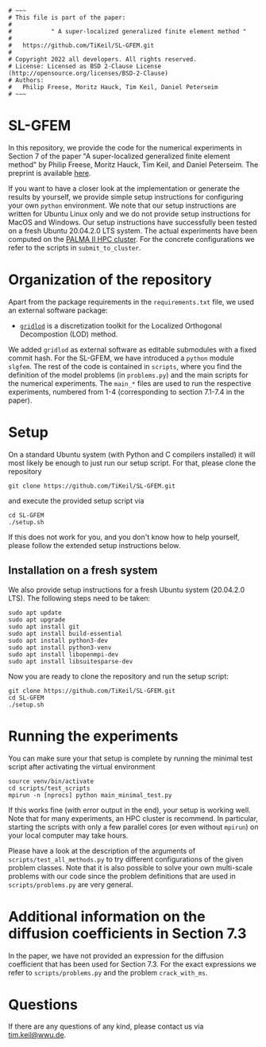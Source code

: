 ```
# ~~~
# This file is part of the paper:
#   
#           " A super-localized generalized finite element method "
#
#   https://github.com/TiKeil/SL-GFEM.git
#
# Copyright 2022 all developers. All rights reserved.
# License: Licensed as BSD 2-Clause License (http://opensource.org/licenses/BSD-2-Clause)
# Authors:
#   Philip Freese, Moritz Hauck, Tim Keil, Daniel Peterseim
# ~~~
```
# SL-GFEM

In this repository, we provide the code for the numerical experiments in Section 7 of the paper
"A super-localized generalized finite element method" by Philip Freese, Moritz Hauck, Tim Keil, and Daniel Peterseim.
The preprint is available [here](https://arxiv.org/abs/tba).

If you want to have a closer look at the implementation or generate the results by yourself, we provide simple setup
instructions for configuring your own `python` environment.
We note that our setup instructions are written for Ubuntu Linux only and we do not provide setup instructions
for MacOS and Windows. Our setup instructions have successfully been tested on a fresh Ubuntu 20.04.2.0 LTS system.
The actual experiments have been computed on the
[PALMA II HPC cluster](<https://www.uni-muenster.de/IT/en/services/unterstuetzungsleistung/hpc/index.shtml>).
For the concrete configurations we refer to the scripts in `submit_to_cluster`.

# Organization of the repository

Apart from the package requirements in the `requirements.txt` file, we used an external software package:

- [`gridlod`](https://github.com/fredrikhellman/gridlod) is a discretization toolkit for the
Localized Orthogonal Decompostion (LOD) method. 

We added `gridlod` as external software as editable submodules with a fixed commit hash.
For the SL-GFEM, we have introduced a `python` module `slgfem`.
The rest of the code is contained in `scripts`, where you find the definition of the model problems
(in `problems.py`) and the main scripts for the numerical experiments.
The `main_*` files are used to run the respective experiments, numbered from 1-4
(corresponding to section 7.1-7.4 in the paper).

# Setup

On a standard Ubuntu system (with Python and C compilers installed) it will most likely be enough
to just run our setup script. For that, please clone the repository

```
git clone https://github.com/TiKeil/SL-GFEM.git
```

and execute the provided setup script via 

```
cd SL-GFEM
./setup.sh
```

If this does not work for you, and you don't know how to help yourself,
please follow the extended setup instructions below.

## Installation on a fresh system

We also provide setup instructions for a fresh Ubuntu system (20.04.2.0 LTS).
The following steps need to be taken:

```
sudo apt update
sudo apt upgrade
sudo apt install git
sudo apt install build-essential
sudo apt install python3-dev
sudo apt install python3-venv
sudo apt install libopenmpi-dev
sudo apt install libsuitesparse-dev
```

Now you are ready to clone the repository and run the setup script:

```
git clone https://github.com/TiKeil/SL-GFEM.git
cd SL-GFEM
./setup.sh
```

# Running the experiments

You can make sure your that setup is complete by running the minimal test script
after activating the virtual environment

```
source venv/bin/activate
cd scripts/test_scripts
mpirun -n [nprocs] python main_minimal_test.py
```

If this works fine (with error output in the end), your setup is working well.
Note that for many experiments, an HPC cluster is recommend.
In particular, starting the scripts with only a few parallel cores (or even without `mpirun`)
on your local computer may take hours.

Please have a look at the description of the arguments of `scripts/test_all_methods.py`
to try different configurations of the given problem classes. Note that it is also possible to solve
your own multi-scale problems with our code since the problem definitions that are used in
`scripts/problems.py` are very general. 

# Additional information on the diffusion coefficients in Section 7.3

In the paper, we have not provided an expression for the diffusion coefficient that has been used for
Section 7.3. For the exact expressions we refer to `scripts/problems.py` and the problem `crack_with_ms`.

# Questions

If there are any questions of any kind, please contact us via <tim.keil@wwu.de>.
